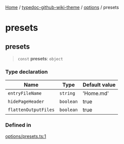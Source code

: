 [Home](../../../../README.md) / [typedoc-github-wiki-theme](../../../README.md) / [options](../../README.md) / presets

# presets

## presets

> `const` **presets**: `object`

### Type declaration

| Name                 | Type      | Default value |
| -------------------- | --------- | ------------- |
| `entryFileName`      | `string`  | 'Home.md'     |
| `hidePageHeader`     | `boolean` | true          |
| `flattenOutputFiles` | `boolean` | true          |

### Defined in

[options/presets.ts:1](https://github.com/typedoc2md/typedoc-plugin-markdown/blob/7934b23566f374f44fe6de5fd9240ab185bf799f/packages/typedoc-github-wiki-theme/src/options/presets.ts#L1)
